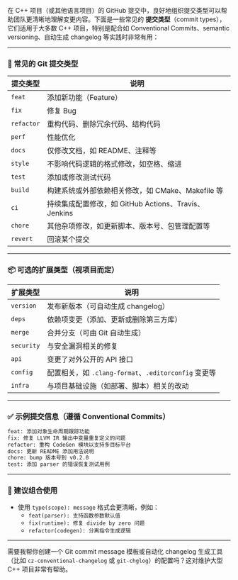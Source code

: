 在 C++ 项目（或其他语言项目）的 GitHub 提交中，良好地组织提交类型可以帮助团队更清晰地理解变更内容。下面是一些常见的 **提交类型**（commit types），它们适用于大多数 C++ 项目，特别是配合如 Conventional Commits、semantic versioning、自动生成 changelog 等实践时非常有用：

---

### 🔧 常见的 Git 提交类型

| 提交类型        | 说明 |
|-----------------|------|
| `feat`          | 添加新功能（Feature） |
| `fix`           | 修复 Bug |
| `refactor`      | 重构代码、删除冗余代码、结构代码 |
| `perf`          | 性能优化 |
| `docs`          | 仅修改文档，如 README、注释等 |
| `style`         | 不影响代码逻辑的格式修改，如空格、缩进 |
| `test`          | 添加或修改测试代码 |
| `build`         | 构建系统或外部依赖相关修改，如 CMake、Makefile 等 |
| `ci`            | 持续集成配置修改，如 GitHub Actions、Travis、Jenkins |
| `chore`         | 其他杂项修改，如更新脚本、版本号、包管理配置等 |
| `revert`        | 回滚某个提交 |

---

### 📦 可选的扩展类型（视项目而定）

| 扩展类型        | 说明 |
|-----------------|------|
| `version`       | 发布新版本（可自动生成 changelog） |
| `deps`          | 依赖项变更（添加、更新或删除第三方库） |
| `merge`         | 合并分支（可由 Git 自动生成） |
| `security`      | 与安全漏洞相关的修复 |
| `api`           | 变更了对外公开的 API 接口 |
| `config`        | 配置相关，如 `.clang-format`、`.editorconfig` 变更等 |
| `infra`         | 与项目基础设施（如部署、脚本）相关的改动 |

---

### ✅ 示例提交信息（遵循 Conventional Commits）

```bash
feat: 添加对象生命周期跟踪功能
fix: 修复 LLVM IR 输出中变量重复定义的问题
refactor: 重构 CodeGen 模块以支持多目标平台
docs: 更新 README 添加用法说明
chore: bump 版本号到 v0.2.0
test: 添加 parser 的错误恢复测试用例
```

---

### 🚀 建议组合使用

- 使用 `type(scope): message` 格式会更清晰，例如：
  - `feat(parser): 支持函数参数默认值`
  - `fix(runtime): 修复 divide by zero 问题`
  - `refactor(codegen): 分离指令生成逻辑`

---

需要我帮你创建一个 Git commit message 模板或自动化 changelog 生成工具（比如 `cz-conventional-changelog` 或 `git-chglog`）的配置吗？这对维护大型 C++ 项目非常有帮助。